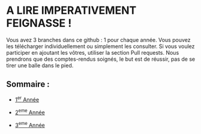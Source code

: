 # A LIRE IMPERATIVEMENT FEIGNASSE ! 

Vous avez 3 branches dans ce github : 1 pour chaque année. Vous pouvez les télécharger individuellement ou simplement les consulter.
Si vous voulez participer en ajoutant les vôtres, utiliser la section Pull requests. Nous prendrons que des comptes-rendus soignés, le but est de réussir, pas de se tirer une balle dans le pied. 

## Sommaire :
- [1<sup>er</sup> Année](tree/1ere_Ann%C3%A9e)
  
- [2<sup>eme</sup> Année](How_to_succeed_an_engineering_school/tree/2eme_Ann%C3%A9e)
  
- [3<sup>eme</sup> Année](tree/3eme_Année)
